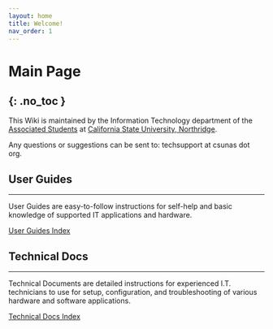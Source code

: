 ```yaml
---
layout: home
title: Welcome!
nav_order: 1
---
```


# Main Page
{: .no_toc }
---

This Wiki is maintained by the Information Technology department of the [Associated Students](https://www.csun.edu/as) at [California State University, Northridge](https://www.csun.edu/).

Any questions or suggestions can be sent to: techsupport at csunas dot org.



## User Guides
---
User Guides are easy-to-follow instructions for self-help and basic knowledge of supported IT applications and hardware.

[User Guides Index](https://tanhenry1999.github.io/ex-user-guides/docs/user-docs/index.md.html)

## Technical Docs
---
Technical Documents are detailed instructions for experienced I.T. technicians to use for setup, configuration, and troubleshooting of various hardware and software applications.

[Technical Docs Index](https://tanhenry1999.github.io/ex-user-guides/docs/tech-docs/)
